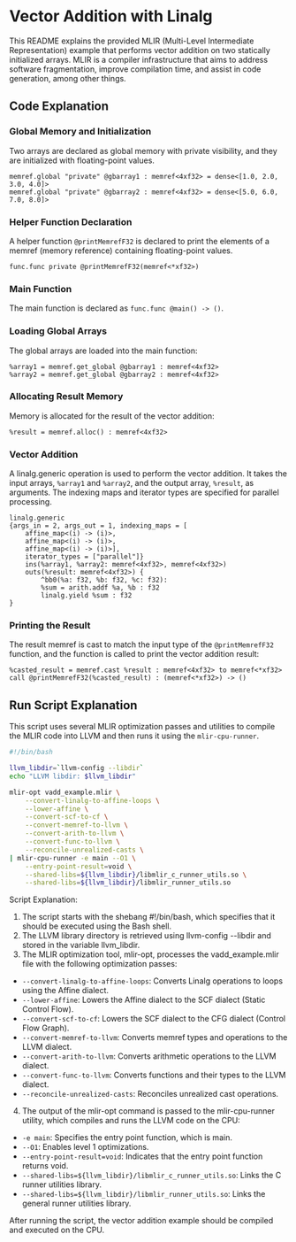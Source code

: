 # Vector Addition with Linalg

This README explains the provided MLIR (Multi-Level Intermediate Representation) example that performs vector addition on two statically initialized arrays. MLIR is a compiler infrastructure that aims to address software fragmentation, improve compilation time, and assist in code generation, among other things.

## Code Explanation
### Global Memory and Initialization
Two arrays are declared as global memory with private visibility, and they are initialized with floating-point values.

```mlir
memref.global "private" @gbarray1 : memref<4xf32> = dense<[1.0, 2.0, 3.0, 4.0]> 
memref.global "private" @gbarray2 : memref<4xf32> = dense<[5.0, 6.0, 7.0, 8.0]>
```

### Helper Function Declaration

A helper function `@printMemrefF32` is declared to print the elements of a memref (memory reference) containing floating-point values.
```mlir
func.func private @printMemrefF32(memref<*xf32>)
```
### Main Function

The main function is declared as `func.func @main() -> ()`.

### Loading Global Arrays

The global arrays are loaded into the main function:
```mlir
%array1 = memref.get_global @gbarray1 : memref<4xf32>
%array2 = memref.get_global @gbarray2 : memref<4xf32>
```
### Allocating Result Memory

Memory is allocated for the result of the vector addition:
```mlir
%result = memref.alloc() : memref<4xf32>
```
### Vector Addition

A linalg.generic operation is used to perform the vector addition. It takes the input arrays, `%array1` and `%array2`, and the output array, `%result`, as arguments. The indexing maps and iterator types are specified for parallel processing.
```mlir
linalg.generic
{args_in = 2, args_out = 1, indexing_maps = [
    affine_map<(i) -> (i)>,
    affine_map<(i) -> (i)>,
    affine_map<(i) -> (i)>],
    iterator_types = ["parallel"]}
    ins(%array1, %array2: memref<4xf32>, memref<4xf32>)
    outs(%result: memref<4xf32>) {
        ^bb0(%a: f32, %b: f32, %c: f32):
        %sum = arith.addf %a, %b : f32
        linalg.yield %sum : f32
}
```
### Printing the Result

The result memref is cast to match the input type of the `@printMemrefF32` function, and the function is called to print the vector addition result:
```mlir
%casted_result = memref.cast %result : memref<4xf32> to memref<*xf32>
call @printMemrefF32(%casted_result) : (memref<*xf32>) -> ()
```

## Run Script Explanation
This script uses several MLIR optimization passes and utilities to compile the MLIR code into LLVM and then runs it using the `mlir-cpu-runner`.

```bash
#!/bin/bash

llvm_libdir=`llvm-config --libdir`
echo "LLVM libdir: $llvm_libdir"

mlir-opt vadd_example.mlir \
    --convert-linalg-to-affine-loops \
    --lower-affine \
    --convert-scf-to-cf \
    --convert-memref-to-llvm \
    --convert-arith-to-llvm \
    --convert-func-to-llvm \
    --reconcile-unrealized-casts \
| mlir-cpu-runner -e main --O1 \
    --entry-point-result=void \
    --shared-libs=${llvm_libdir}/libmlir_c_runner_utils.so \
    --shared-libs=${llvm_libdir}/libmlir_runner_utils.so

```

Script Explanation:

1. The script starts with the shebang #!/bin/bash, which specifies that it should be executed using the Bash shell.
2. The LLVM library directory is retrieved using llvm-config --libdir and stored in the variable llvm_libdir.
3. The MLIR optimization tool, mlir-opt, processes the vadd_example.mlir file with the following optimization passes:
- `--convert-linalg-to-affine-loops`: Converts Linalg operations to loops using the Affine dialect.
- `--lower-affine`: Lowers the Affine dialect to the SCF dialect (Static Control Flow).
- `--convert-scf-to-cf`: Lowers the SCF dialect to the CFG dialect (Control Flow Graph).
- `--convert-memref-to-llvm`: Converts memref types and operations to the LLVM dialect.
- `--convert-arith-to-llvm`: Converts arithmetic operations to the LLVM dialect.
- `--convert-func-to-llvm`: Converts functions and their types to the LLVM dialect.
- `--reconcile-unrealized-casts`: Reconciles unrealized cast operations.
4. The output of the mlir-opt command is passed to the mlir-cpu-runner utility, which compiles and runs the LLVM code on the CPU:
- `-e main`: Specifies the entry point function, which is main.
- `--O1`: Enables level 1 optimizations.
- `--entry-point-result=void`: Indicates that the entry point function returns void.
- `--shared-libs=${llvm_libdir}/libmlir_c_runner_utils.so`: Links the C runner utilities library.
- `--shared-libs=${llvm_libdir}/libmlir_runner_utils.so`: Links the general runner utilities library.

After running the script, the vector addition example should be compiled and executed on the CPU.
